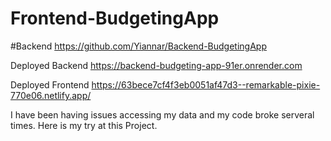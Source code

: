 # Frontend-BudgetingApp


#Backend https://github.com/Yiannar/Backend-BudgetingApp


Deployed Backend https://backend-budgeting-app-91er.onrender.com

Deployed Frontend https://63bece7cf4f3eb0051af47d3--remarkable-pixie-770e06.netlify.app/

I have been having issues accessing my data and my code broke serveral times. Here is my try at this Project.
